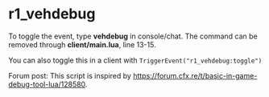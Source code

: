 # r1_vehdebug

To toggle the event, type **vehdebug** in console/chat.
The command can be removed through **client/main.lua**, line 13-15.

You can also toggle this in a client with `TriggerEvent("r1_vehdebug:toggle")`

Forum post: 
This script is inspired by https://forum.cfx.re/t/basic-in-game-debug-tool-lua/128580.
